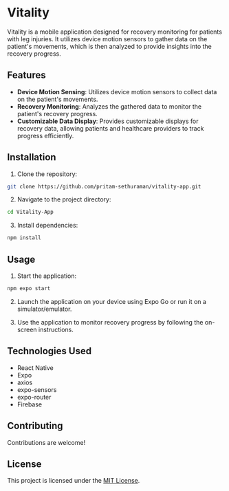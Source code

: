 # Vitality

Vitality is a mobile application designed for recovery monitoring for patients with leg injuries. It utilizes device motion sensors to gather data on the patient's movements, which is then analyzed to provide insights into the recovery progress.

## Features

- **Device Motion Sensing**: Utilizes device motion sensors to collect data on the patient's movements.
- **Recovery Monitoring**: Analyzes the gathered data to monitor the patient's recovery progress.
- **Customizable Data Display**: Provides customizable displays for recovery data, allowing patients and healthcare providers to track progress efficiently.

## Installation

1. Clone the repository:

```bash
git clone https://github.com/pritam-sethuraman/vitality-app.git
```

2. Navigate to the project directory:

```bash
cd Vitality-App
```

3. Install dependencies:

```bash
npm install
```

## Usage

1. Start the application:

```bash
npm expo start
```

2. Launch the application on your device using Expo Go or run it on a simulator/emulator.

3. Use the application to monitor recovery progress by following the on-screen instructions.

## Technologies Used

- React Native
- Expo
- axios
- expo-sensors
- expo-router
- Firebase

## Contributing

Contributions are welcome!

## License

This project is licensed under the [MIT License](LICENSE).
